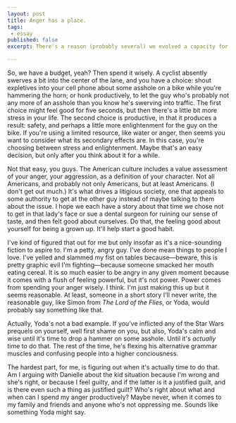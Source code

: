 ```yaml
---
layout: post
title: Anger has a place.
tags:
 - essay
published: false 
excerpt: There's a reason (probably several) we evolved a capacity for it. I don't know why, though I'm sure we've got some guesses. Let's say, though, that we strip away connotations, let anger be just as valid a response as glee or trepidation. You're free to be as angry as you want, whenever you want. Except? Yeah, except you've got a budget. Like dopamine and fat, anger has a utility but too much probably isn't doing you any favors. Moderation. But holy hell, guys, moderation is tough, requires a lot of patience and nuance and I don't know about you but I'm trying to figure out so many things all at once that please, Moderation, you could be a little easier, dude.

---
```

<!-- Anger has a place. There's a reason (probably several) we evolved a capacity for it. I don't know why, though I'm sure we've got some guesses. Let's say, though, that we strip away connotations, let anger be just as valid a response as glee or trepidation. You're free to be as angry as you want, whenever you want. Except? Yeah, except you've got a budget. Like dopamine and fat, anger has a utility but too much probably isn't doing you any favors. Moderation. But holy hell, guys, moderation is tough, requires a lot of patience and nuance and I don't know about you but I'm trying to figure out so many things all at once that please, Moderation, you could be a little easier, dude. -->

So, we have a budget, yeah? Then spend it wisely. A cyclist absently swerves a bit into the center of the lane, and you have a choice: shout expletives into your cell phone about some asshole on a bike while you're hammering the horn; or honk productively, to let the guy who's probably not any more of an asshole than you know he's swerving into traffic. The first choice might feel good for five seconds, but then there's a little bit more stress in your life. The second choice is productive, in that it produces a result: safety, and perhaps a little more enlightenment for the guy on the bike. If you're using a limited resource, like water or anger, then seems you want to consider what its secondary effects are. In this case, you're choosing between stress and enlightenment. Maybe that's an easy decision, but only after you think about it for a while.

Not that easy, you guys. The American culture includes a value assessment of your anger, your aggression, as a definition of your character. Not all Americans, and probably not only Americans, but at least Americans. (I don't get out much.) It's what drives a litigious society, one that appeals to some authority to get at the other guy instead of maybe talking to them about the issue. I hope we each have a story about that time we chose not to get in that lady's face or sue a dental surgeon for ruining our sense of taste, and then felt good about ourselves. Do that, the feeling good about yourself for being a grown up. It'll help start a good habit.

I've kind of figured that out for me but only insofar as it's a nice-sounding fiction to aspire to. I'm a petty, angry guy. I've done mean things to people I love. I've yelled and slammed my fist on tables because&mdash;beware, this is pretty graphic evil I'm fighting&mdash;because someone smacked her mouth eating cereal. It is so much easier to be angry in any given moment because it comes with a flush of feeling powerful, but it's not power. Power comes from spending your anger wisely. I think. I'm just making this up but it seems reasonable. At least, someone in a short story I'll never write, the reasonable guy, like Simon from _The Lord of the Flies_, or Yoda, would probably say something like that.

Actually, Yoda's not a bad example. If you've inflicted any of the Star Wars prequels on yourself, well first shame on you, but also, Yoda's calm and wise until it's time to drop a hammer on some asshole. Until it's *actually* time to do that. The rest of the time, he's flexing his alternative grammar muscles and confusing people into a higher conciousness.

The hardest part, for me, is figuring out when it's actually time to do that. Am I arguing with Danielle about the kid situation because I'm wrong and she's right, or because I feel guilty, and if the latter is it a justified guilt, and is there even such a thing as justified guilt? Who's right about what and when can I spend my anger productively? Maybe never, when it comes to my family and friends and anyone who's not oppressing me. Sounds like something Yoda might say.
